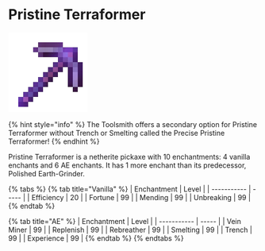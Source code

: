 # Pristine Terraformer

![](<../../.gitbook/assets/Pristine Terraformer.gif>)

{% hint style="info" %}
The Toolsmith offers a secondary option for Pristine Terraformer without Trench or Smelting called the Precise Pristine Terraformer!
{% endhint %}

Pristine Terraformer is a netherite pickaxe with 10 enchantments: 4 vanilla enchants and 6 AE enchants. It has 1 more enchant than its predecessor, Polished Earth-Grinder.

{% tabs %}
{% tab title="Vanilla" %}
| Enchantment | Level |
| ----------- | ----- |
| Efficiency  | 20    |
| Fortune     | 99    |
| Mending     | 99    |
| Unbreaking  | 99    |
{% endtab %}

{% tab title="AE" %}
| Enchantment | Level |
| ----------- | ----- |
| Vein Miner  | 99    |
| Replenish   | 99    |
| Rebreather  | 99    |
| Smelting    | 99    |
| Trench      | 99    |
| Experience  | 99    |
{% endtab %}
{% endtabs %}
